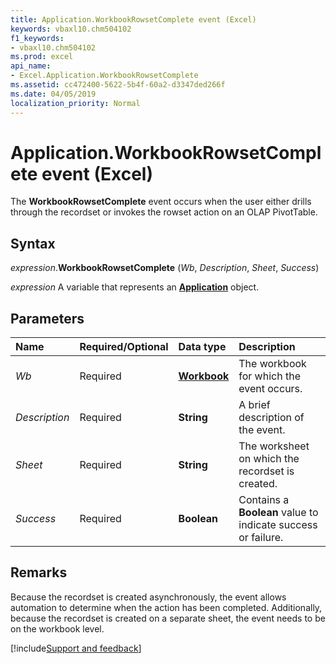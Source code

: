 ```yaml
---
title: Application.WorkbookRowsetComplete event (Excel)
keywords: vbaxl10.chm504102
f1_keywords:
- vbaxl10.chm504102
ms.prod: excel
api_name:
- Excel.Application.WorkbookRowsetComplete
ms.assetid: cc472400-5622-5b4f-60a2-d3347ded266f
ms.date: 04/05/2019
localization_priority: Normal
---
```



# Application.WorkbookRowsetComplete event (Excel)

The **WorkbookRowsetComplete** event occurs when the user either drills through the recordset or invokes the rowset action on an OLAP PivotTable.


## Syntax

_expression_.**WorkbookRowsetComplete** (_Wb_, _Description_, _Sheet_, _Success_)

_expression_ A variable that represents an **[Application](Excel.Application(object).md)** object.


## Parameters

|Name|Required/Optional|Data type|Description|
|:-----|:-----|:-----|:-----|
| _Wb_|Required| **[Workbook](Excel.Workbook.md)**|The workbook for which the event occurs.|
| _Description_|Required| **String**|A brief description of the event.|
| _Sheet_|Required| **String**|The worksheet on which the recordset is created.|
| _Success_|Required| **Boolean**|Contains a **Boolean** value to indicate success or failure.|

## Remarks

Because the recordset is created asynchronously, the event allows automation to determine when the action has been completed. Additionally, because the recordset is created on a separate sheet, the event needs to be on the workbook level.




[!include[Support and feedback](~/includes/feedback-boilerplate.md)]